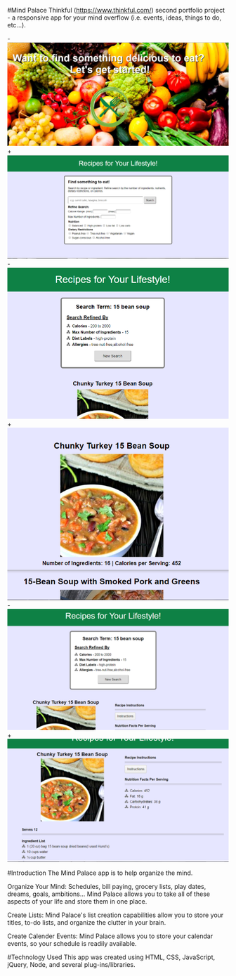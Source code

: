  #Mind Palace
 Thinkful (https://www.thinkful.com/) second portfolio project - a responsive app for your mind overflow (i.e. events, ideas, things to do, etc...).
 
-![Screenshots](https://github.com/sgarcia30/RecipeDepot/blob/master/recipeDepotStartPage.PNG)
+![Screenshots](https://github.com/sgarcia30/RecipeDepot/blob/master/recipeDepotSearchPage.PNG)
-![Screenshots](https://github.com/sgarcia30/RecipeDepot/blob/master/recipeDepotResultsPage.PNG)
+![Screenshots](https://github.com/sgarcia30/RecipeDepot/blob/master/recipeDepotResultsPage2.PNG)
-![Screenshots](https://github.com/sgarcia30/RecipeDepot/blob/master/recipeDepotSingleResultPage.PNG)
+![Screenshots](https://github.com/sgarcia30/RecipeDepot/blob/master/recipeDepotSingleResultPage2.PNG)
 
 #Introduction
The Mind Palace app is to help organize the mind. 

Organize Your Mind:
Schedules, bill paying, grocery lists, play dates, dreams, goals, ambitions... Mind Palace allows you to 
take all of these aspects of your life and store them in one place.

Create Lists:
Mind Palace's list creation capabilities allow you to store your titles, to-do lists, and organize the clutter
in your brain.

Create Calender Events:
Mind Palace allows you to store your calendar events, so your schedule is readily available.
 
 #Technology Used
This app was created using HTML, CSS, JavaScript, jQuery, Node, and several plug-ins/libraries.